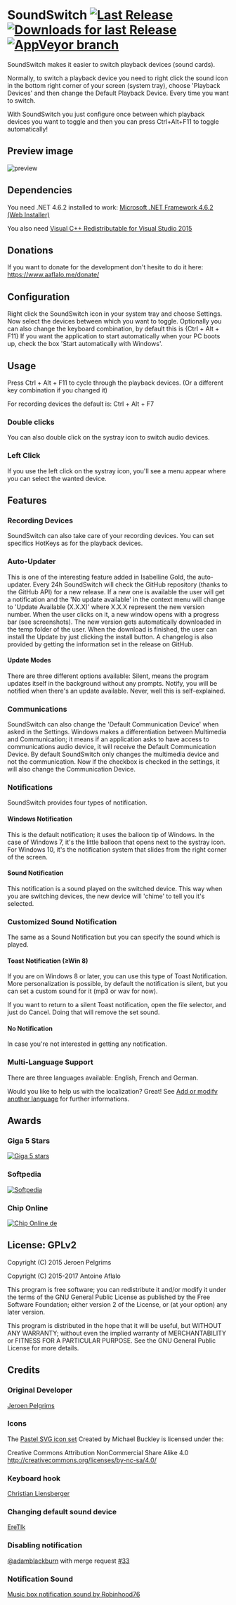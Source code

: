 # SoundSwitch [![Last Release](https://img.shields.io/github/release/Belphemur/SoundSwitch.svg)](https://github.com/Belphemur/SoundSwitch/releases) [![Downloads for last Release](https://img.shields.io/github/downloads/Belphemur/SoundSwitch/total.svg)](https://www.aaflalo.me/downloads/) [![AppVeyor branch](https://img.shields.io/badge/Donate-paypal%2Fcc-blue.svg)](https://www.aaflalo.me/donate/)
SoundSwitch makes it easier to switch playback devices (sound cards).

Normally, to switch a playback device you need to right click the sound icon in the bottom right corner of your screen (system tray), choose 'Playback Devices' and then change the Default Playback Device. Every time you want to switch.

With SoundSwitch you just configure once between which playback devices you want to toggle and then you can press Ctrl+Alt+F11 to toggle automatically!

## Preview image
![preview](img/preview.gif)

## Dependencies
You need .NET 4.6.2 installed to work: [Microsoft .NET Framework 4.6.2 (Web Installer)](https://www.microsoft.com/en-us/download/details.aspx?id=53345) 

You also need [Visual C++ Redistributable for Visual Studio 2015](https://www.microsoft.com/en-us/download/details.aspx?id=53587)

## Donations
If you want to donate for the development don't hesite to do it here: https://www.aaflalo.me/donate/

## Configuration
Right click the SoundSwitch icon in your system tray and choose Settings. Now select the devices between which you want to toggle. Optionally you can also change the keyboard combination, by default this is {Ctrl + Alt + F11} If you want the application to start automatically when your PC boots up, check the box 'Start automatically with Windows'.

## Usage
Press Ctrl + Alt + F11 to cycle through the playback devices. (Or a different key combination if you changed it)

For recording devices the default is: Ctrl + Alt + F7

### Double clicks
You can also double click on the systray icon to switch audio devices.

### Left Click
If you use the left click on the systray icon, you'll see a menu appear where you can select the wanted device.

## Features

### Recording Devices
SoundSwitch can also take care of your recording devices. You can set specifics HotKeys as for the playback devices.

### Auto-Updater
This is one of the interesting feature added in Isabelline Gold, the auto-updater. Every 24h SoundSwitch will check the GitHub repository (thanks to the GitHub API) for a new release. If a new one is available the user will get a notification and the 'No update available' in the context menu will change to 'Update Available (X.X.X)' where X.X.X represent the new version number. When the user clicks on it, a new window opens with a progress bar (see screenshots). The new version gets automatically downloaded in the temp folder of the user. When the download is finished, the user can install the Update by just clicking the install button. A changelog is also provided by getting the information set in the release on GitHub.

#### Update Modes
There are three different options available: Silent, means the program updates itself in the background without any prompts. Notify, you will be notified when there's an update available. Never, well this is self-explained.

### Communications
SoundSwitch can also change the 'Default Communication Device' when asked in the Settings. Windows makes a differentiation between Multimedia and Communication; it means if an application asks to have access to communications audio device, it will receive the Default Communication Device. By default SoundSwitch only changes the multimedia device and not the communication. Now if the checkbox is checked in the settings, it will also change the Communication Device.

### Notifications
SoundSwitch provides four types of notification.

#### Windows Notification
This is the default notification; it uses the balloon tip of Windows. In the case of Windows 7, it's the little balloon that opens next to the systray icon. For Windows 10, it's the notification system that slides from the right corner of the screen.

#### Sound Notification
This notification is a sound played on the switched device. This way when you are switching devices, the new device will 'chime' to tell you it's selected.

### Customized Sound Notification
The same as a Sound Notification but you can specify the sound which is played.

#### Toast Notification (≥Win 8)
If you are on Windows 8 or later, you can use this type of Toast Notification. More personalization is possible, by default the notification is silent, but you can set a custom sound for it (mp3 or wav for now).

If you want to return to a silent Toast notification, open the file selector, and just do Cancel. Doing that will remove the set sound.

#### No Notification
In case you're not interested in getting any notification.

### Multi-Language Support
There are three languages available: English, French and German.

Would you like to help us with the localization? Great! See [Add or modify another language](../../wiki/Add-or-modify-another-language) for further informations.

## Awards

### Giga 5 Stars
[![Giga 5 stars](http://i.imgur.com/19GaPLQ.png)](http://www.giga.de/downloads/soundswitch/)

### Softpedia
[![Softpedia](http://s1.softpedia-static.com/_img/sp100free.png)](http://www.softpedia.com/get/Multimedia/Audio/Other-AUDIO-Tools/SoundSwitch.shtml#status)

### Chip Online
[![Chip Online de](http://i.imgur.com/Nedw1su.png)](http://www.chip.de/downloads/SoundSwitch_94258571.html)


## License: GPLv2

Copyright (C) 2015 Jeroen Pelgrims

Copyright (C) 2015-2017 Antoine Aflalo

This program is free software; you can redistribute it and/or
modify it under the terms of the GNU General Public License
as published by the Free Software Foundation; either version 2
of the License, or (at your option) any later version.

This program is distributed in the hope that it will be useful,
but WITHOUT ANY WARRANTY; without even the implied warranty of
MERCHANTABILITY or FITNESS FOR A PARTICULAR PURPOSE.  See the
GNU General Public License for more details.

## Credits

### Original Developer
[Jeroen Pelgrims](http://jeroenpelgrims.be)

### Icons
The [Pastel SVG icon set](https://codefisher.org/pastel-svg/) Created by Michael Buckley is licensed under the:

Creative Commons Attribution NonCommercial Share Alike 4.0
http://creativecommons.org/licenses/by-nc-sa/4.0/ 

### Keyboard hook
[Christian Liensberger](http://www.liensberger.it/web/blog/?p=207)

### Changing default sound device
[EreTIk](http://eretik.omegahg.com/)

### Disabling notification
[@adamblackburn](https://github.com/adamblackburn) with merge request [#33](https://github.com/Belphemur/SoundSwitch/pull/33)

### Notification Sound
[Music box notification sound by Robinhood76](https://www.freesound.org/people/Robinhood76/sounds/216676/)
